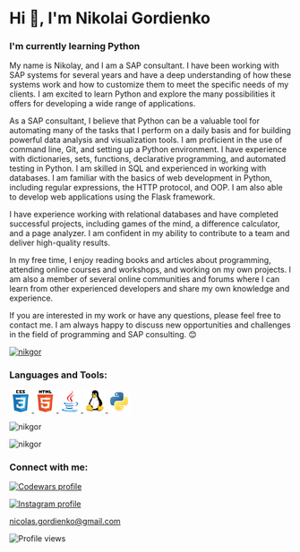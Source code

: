 <h1 align="left">Hi 👋, I'm Nikolai Gordienko</h1>
<h3 align="left">I'm currently learning Python</h3>
<p>My name is Nikolay, and I am a SAP consultant. I have been working with SAP systems for several years and have a deep understanding of how these systems work and how to customize them to meet the specific needs of my clients. I am excited to learn Python and explore the many possibilities it offers for developing a wide range of applications.</p>
<p>As a SAP consultant, I believe that Python can be a valuable tool for automating many of the tasks that I perform on a daily basis and for building powerful data analysis and visualization tools. I am proficient in the use of command line, Git, and setting up a Python environment. I have experience with dictionaries, sets, functions, declarative programming, and automated testing in Python. I am skilled in SQL and experienced in working with databases. I am familiar with the basics of web development in Python, including regular expressions, the HTTP protocol, and OOP. I am also able to develop web applications using the Flask framework.</p>
<p>I have experience working with relational databases and have completed successful projects, including games of the mind, a difference calculator, and a page analyzer. I am confident in my ability to contribute to a team and deliver high-quality results.</p>
<p>In my free time, I enjoy reading books and articles about programming, attending online courses and workshops, and working on my own projects. I am also a member of several online communities and forums where I can learn from other experienced developers and share my own knowledge and experience.</p>
<p>If you are interested in my work or have any questions, please feel free to contact me. I am always happy to discuss new opportunities and challenges in the field of programming and SAP consulting. 😊</p>

<p>
  <a href="https://github.com/ryo-ma/github-profile-trophy">
    <img src="https://github-profile-trophy.vercel.app/?username=nikgor" alt="nikgor" />
  </a>
</p>

<h3>Languages and Tools:</h3>

<p>
  <a href="https://www.w3schools.com/css/" target="_blank" rel="noreferrer">
    <img src="https://raw.githubusercontent.com/devicons/devicon/master/icons/css3/css3-original-wordmark.svg" alt="css3" width="40" height="40" />
  </a>
  <a href="https://www.w3.org/html/" target="_blank" rel="noreferrer">
    <img src="https://raw.githubusercontent.com/devicons/devicon/master/icons/html5/html5-original-wordmark.svg" alt="html5" width="40" height="40" />
  </a>
  <a href="https://www.java.com" target="_blank" rel="noreferrer">
    <img src="https://raw.githubusercontent.com/devicons/devicon/master/icons/java/java-original.svg" alt="java" width="40" height="40" />
  </a>
  <a href="https://www.linux.org/" target="_blank" rel="noreferrer">
    <img src="https://raw.githubusercontent.com/devicons/devicon/master/icons/linux/linux-original.svg" alt="linux" width="40" height="40" />
  </a>
  <a href="https://www.python.org" target="_blank" rel="noreferrer">
    <img src="https://raw.githubusercontent.com/devicons/devicon/master/icons/python/python-original.svg" alt="python" width="40" height="40" />
  </a>
</p>

<p>
  <img src="https://github-readme-stats.vercel.app/api/top-langs?username=nikgor&show_icons=true&locale=en&layout=compact" alt="nikgor" />
</p>

<p>
  <img src="https://github-readme-stats.vercel.app/api?username=nikgor&show_icons=true&locale=en" alt="nikgor" />
</p>

<h3>Connect with me:</h3>
<p>
    <a href="https://www.codewars.com/users/NikGor" target="_blank" rel="nofollow noopener noreferrer">
        <img src="https://www.codewars.com/users/NikGor/badges/small" alt="Codewars profile" />
    </a>
</p>
<p>
    <a href="https://instagram.com/nikosw155" target="_blank" rel="nofollow noopener noreferrer">
        <img src="https://raw.githubusercontent.com/rahuldkjain/github-profile-readme-generator/master/src/images/icons/Social/instagram.svg" alt="Instagram profile" height="30" width="40" />
    </a>
</p>
<p>
    <a href="mailto:nicolas.gordienko@gmail.com">nicolas.gordienko@gmail.com</a>
</p>
<p>
    <img src="https://komarev.com/ghpvc/?username=nikgor&label=Profile%20views&color=0e75b6&style=flat" alt="Profile views" />
</p>
